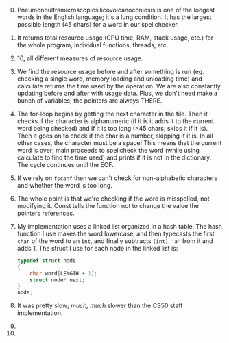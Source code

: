 0.  Pneumonoultramicroscopicsilicovolcanoconiosis is one of the longest words in the English language; it's a lung condition. It has the largest possible length (45 chars) for a word in our spellchecker.
1.  It returns total resource usage (CPU time, RAM, stack usage, etc.) for the whole program, individual functions, threads, etc.
2.  16, all different measures of resource usage.
3.  We find the resource usage before and after something is run (eg. checking a single word, memory loading and unloading time) and calculate returns the time used by the operation. We are also constantly updating before and after with usage data. Plus, we don't need make a bunch of variables; the pointers are always THERE.
4.  The for-loop begins by getting the next character in the file. Then it checks if the character is alphanumeric (if it is it adds it to the current word being checked) and if it is too long (>45 chars; skips it if it is). Then it goes on to check if the char is a number, skipping if it is. In all other cases, the character must be a space! This means that the current word is over; main proceeds to spellcheck the word (while using calculate to find the time used) and prints if it is not in the dictionary. The cycle continues until the EOF.
5.  If we rely on `fscanf` then we can't check for non-alphabetic characters and whether the word is too long.
6.  The whole point is that we're checking if the word is misspelled, not modifying it. Const tells the function not to change the value the pointers references.
7.  My implementation uses a linked list organized in a hash table. The hash function I use makes the word lowercase, and then typecasts the first `char` of the word to an `int`, and finally subtracts `(int) 'a'` from it and adds 1. The struct I use for each node in the linked list is:

    ```c
    typedef struct node
    {
        char word[LENGTH + 1];
        struct node* next;
    }
    node;
    ```

8. It was pretty slow; *much, much* slower than the CS50 staff implementation.
9.
10.

